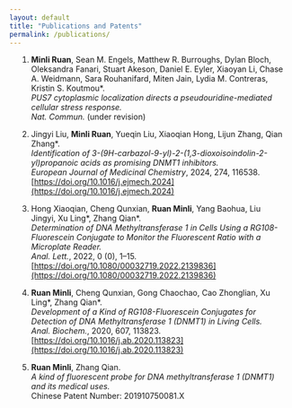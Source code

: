 ```yaml
---
layout: default
title: "Publications and Patents"
permalink: /publications/
---
```


<div style="max-width: 700px; margin: auto; padding: 0 15px;">


1. **Minli Ruan**, Sean M. Engels, Matthew R. Burroughs, Dylan Bloch, Oleksandra Fanari, Stuart Akeson, Daniel E. Eyler, Xiaoyan Li, Chase A. Weidmann, Sara Rouhanifard, Miten Jain, Lydia M. Contreras, Kristin S. Koutmou*.  
   *PUS7 cytoplasmic localization directs a pseudouridine-mediated cellular stress response.*  
   *Nat. Commun.* (under revision)

2. Jingyi Liu, **Minli Ruan**, Yueqin Liu, Xiaoqian Hong, Lijun Zhang, Qian Zhang*.  
   *Identification of 3-(9H-carbazol-9-yl)-2-(1,3-dioxoisoindolin-2-yl)propanoic acids as promising DNMT1 inhibitors.*  
   *European Journal of Medicinal Chemistry*, 2024, 274, 116538.  
   [https://doi.org/10.1016/j.ejmech.2024](https://doi.org/10.1016/j.ejmech.2024)

3. Hong Xiaoqian, Cheng Qunxian, **Ruan Minli**, Yang Baohua, Liu Jingyi, Xu Ling*, Zhang Qian*.  
   *Determination of DNA Methyltransferase 1 in Cells Using a RG108-Fluorescein Conjugate to Monitor the Fluorescent Ratio with a Microplate Reader.*  
   *Anal. Lett.*, 2022, 0 (0), 1–15.  
   [https://doi.org/10.1080/00032719.2022.2139836](https://doi.org/10.1080/00032719.2022.2139836)

4. **Ruan Minli**, Cheng Qunxian, Gong Chaochao, Cao Zhonglian, Xu Ling*, Zhang Qian*.  
   *Development of a Kind of RG108-Fluorescein Conjugates for Detection of DNA Methyltransferase 1 (DNMT1) in Living Cells.*  
   *Anal. Biochem.*, 2020, 607, 113823.  
   [https://doi.org/10.1016/j.ab.2020.113823](https://doi.org/10.1016/j.ab.2020.113823)

5. **Ruan Minli**, Zhang Qian.  
   *A kind of fluorescent probe for DNA methyltransferase 1 (DNMT1) and its medical uses.*  
   Chinese Patent Number: 201910750081.X

</div>

